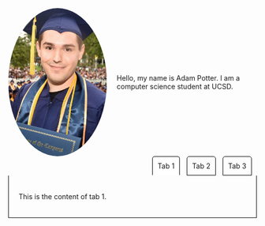 <style>
  .tab {
    display: inline-block;
    margin-right: 10px;
    padding: 10px;
    border: 1px solid black;
    border-radius: 5px 5px 0 0;
    cursor: pointer;
  }
  .tab.active {
    background-color: white;
    border-bottom: none;
  }
  .tab-content {
    display: none;
    padding: 20px;
    border: 1px solid black;
    border-top: none;
  }
  .tab-content.active {
    display: block;
  }
</style>

<div style="display: flex; align-items: center;">
  <img src="./images/IMG_1352.JPG" alt="Adam Potter" style="width: 200px; height: 300px; border-radius: 50%;">
  <p style="margin-left: 20px;">Hello, my name is Adam Potter. I am a computer science student at UCSD. </p>
</div>

<div style="text-align: right;">
  <div class="tab active" onclick="openTab(event, 'tab1')">Tab 1</div>
  <div class="tab" onclick="openTab(event, 'tab2')">Tab 2</div>
  <div class="tab" onclick="openTab(event, 'tab3')">Tab 3</div>
</div>

<div id="tab1" class="tab-content active">
  <p>This is the content of tab 1.</p>
</div>

<div id="tab2" class="tab-content">
  <p>This is the content of tab 2.</p>
</div>

<div id="tab3" class="tab-content">
  <p>This is the content of tab 3.</p>
</div>

<script>
  function openTab(evt, tabName) {
    var i, tabcontent, tablinks;
    tabcontent = document.getElementsByClassName("tab-content");
    for (i = 0; i < tabcontent.length; i++) {
      tabcontent[i].style.display = "none";
    }
    tablinks = document.getElementsByClassName("tab");
    for (i = 0; i < tablinks.length; i++) {
      tablinks[i].classList.remove("active");
    }
    document.getElementById(tabName).style.display = "block";
    evt.currentTarget.classList.add("active");
  }
</script>
